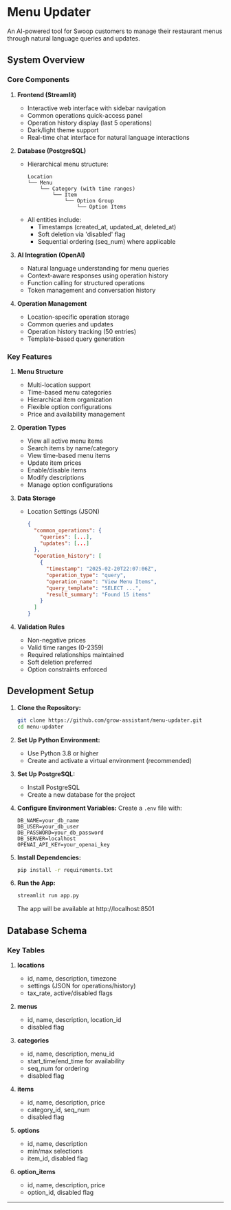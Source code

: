 # Menu Updater

An AI-powered tool for Swoop customers to manage their restaurant menus through natural language queries and updates.

## System Overview

### Core Components

1. **Frontend (Streamlit)**
   - Interactive web interface with sidebar navigation
   - Common operations quick-access panel
   - Operation history display (last 5 operations)
   - Dark/light theme support
   - Real-time chat interface for natural language interactions

2. **Database (PostgreSQL)**
   - Hierarchical menu structure:
     ```
     Location
     └── Menu
         └── Category (with time ranges)
             └── Item
                 └── Option Group
                     └── Option Items
     ```
   - All entities include:
     - Timestamps (created_at, updated_at, deleted_at)
     - Soft deletion via 'disabled' flag
     - Sequential ordering (seq_num) where applicable

3. **AI Integration (OpenAI)**
   - Natural language understanding for menu queries
   - Context-aware responses using operation history
   - Function calling for structured operations
   - Token management and conversation history

4. **Operation Management**
   - Location-specific operation storage
   - Common queries and updates
   - Operation history tracking (50 entries)
   - Template-based query generation

### Key Features

1. **Menu Structure**
   - Multi-location support
   - Time-based menu categories
   - Hierarchical item organization
   - Flexible option configurations
   - Price and availability management

2. **Operation Types**
   - View all active menu items
   - Search items by name/category
   - View time-based menu items
   - Update item prices
   - Enable/disable items
   - Modify descriptions
   - Manage option configurations

3. **Data Storage**
   - Location Settings (JSON)
     ```json
     {
       "common_operations": {
         "queries": [...],
         "updates": [...]
       },
       "operation_history": [
         {
           "timestamp": "2025-02-20T22:07:06Z",
           "operation_type": "query",
           "operation_name": "View Menu Items",
           "query_template": "SELECT ...",
           "result_summary": "Found 15 items"
         }
       ]
     }
     ```

4. **Validation Rules**
   - Non-negative prices
   - Valid time ranges (0-2359)
   - Required relationships maintained
   - Soft deletion preferred
   - Option constraints enforced

## Development Setup

1. **Clone the Repository:**
   ```bash
   git clone https://github.com/grow-assistant/menu-updater.git
   cd menu-updater
   ```

2. **Set Up Python Environment:**
   - Use Python 3.8 or higher
   - Create and activate a virtual environment (recommended)

3. **Set Up PostgreSQL:**
   - Install PostgreSQL
   - Create a new database for the project

4. **Configure Environment Variables:**
   Create a `.env` file with:
   ```
   DB_NAME=your_db_name
   DB_USER=your_db_user
   DB_PASSWORD=your_db_password
   DB_SERVER=localhost
   OPENAI_API_KEY=your_openai_key
   ```

5. **Install Dependencies:**
   ```bash
   pip install -r requirements.txt
   ```

6. **Run the App:**
   ```bash
   streamlit run app.py
   ```
   The app will be available at http://localhost:8501

## Database Schema

### Key Tables

1. **locations**
   - id, name, description, timezone
   - settings (JSON for operations/history)
   - tax_rate, active/disabled flags

2. **menus**
   - id, name, description, location_id
   - disabled flag

3. **categories**
   - id, name, description, menu_id
   - start_time/end_time for availability
   - seq_num for ordering
   - disabled flag

4. **items**
   - id, name, description, price
   - category_id, seq_num
   - disabled flag

5. **options**
   - id, name, description
   - min/max selections
   - item_id, disabled flag

6. **option_items**
   - id, name, description, price
   - option_id, disabled flag

---

